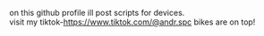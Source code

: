 on this github profile ill post scripts for devices.       
visit my tiktok-https://www.tiktok.com/@andr.spc
bikes are on top!
